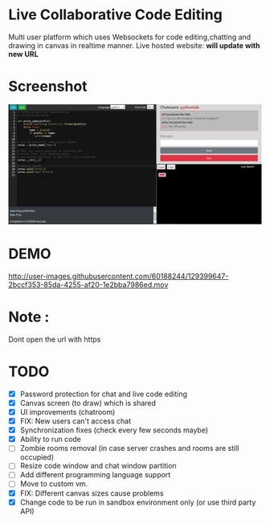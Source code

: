 # Live Collaborative Code Editing
Multi user platform which uses Websockets for code editing,chatting and drawing in canvas in realtime manner. 
Live hosted website: **will update with new URL**


# Screenshot
<img src="https://github.com/Sitispeaks/Colab-live-editor/blob/master/Screenshot%202021-08-12%20232543.png"/>

# DEMO
http://user-images.githubusercontent.com/60188244/129399647-2bccf353-85da-4255-af20-1e2bba7986ed.mov

# Note :
 Dont open the url with https

# TODO
- [x] Password protection for chat and live code editing
- [x] Canvas screen (to draw) which is shared
- [x] UI improvements (chatroom)
- [x] FIX: New users can't access chat
- [x] Synchronization fixes (check every few seconds maybe)
- [x] Ability to run code
- [ ] Zombie rooms removal (in case server crashes and rooms are still occupied)
- [ ] Resize code window and chat window partition
- [ ] Add different programming language support
- [ ] Move to custom vm.
- [x] FIX: Different canvas sizes cause problems
- [x] Change code to be run in sandbox environment only (or use third party API)
